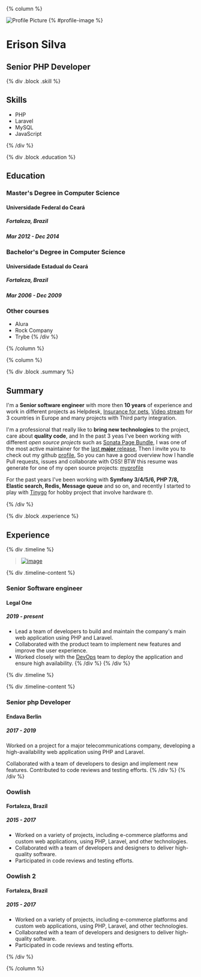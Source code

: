 {% column %}

![Profile Picture](https://avatars.githubusercontent.com/u/6358755?v=4) {% #profile-image %}

# Erison Silva

## Senior PHP Developer

{% div .block .skill %}

## Skills

- PHP
- Laravel
- MySQL
- JavaScript

{% /div %}

{% div .block .education %}

## Education

### Master's Degree in Computer Science

#### Universidade Federal do Ceará

##### Fortaleza, Brazil

##### Mar 2012 - Dec 2014

### Bachelor's Degree in Computer Science

#### Universidade Estadual do Ceará

##### Fortaleza, Brazil

##### Mar 2006 - Dec 2009

### Other courses

- Alura
- Rock Company
- Trybe
{% /div %}

{% /column %}

{% column %}

{% div .block .summary %}
## Summary

I'm a **Senior software engineer** with more then **10 years** of experience and work in different projects 
as Helpdesk, [Insurance for pets](https://petcopetwellness.com), [Video stream](https://flimmit.at/de/) for 3 countries 
in Europe and many projects with Third party integration.

I'm a professional that really like to **bring new technologies** to the project, care about **quality code**, 
and In the past 3 yeas I've been working with different _open source projects_ such as [Sonata Page Bundle][link_sonata], 
I was one of the most active maintainer for the [last **major** release][link_sonata_release_4_issue], 
Then I invite you to check out my github [profile][link_github_profile], So you can have a good overview 
how I handle Pull requests, issues and collaborate with OSS!
BTW this resume was generate for one of my open source projects: [myprofile][link_github_myprofile]

For the past years I've been working with **Symfony 3/4/5/6, PHP 7/8, Elastic search, Redis, Message queue** and so on, 
and recently I started to play with [Tinygo][link_tinygo] for hobby project that involve hardware 🤓.

[link_github_profile]: https://github.com/eerison
[link_github_myprofile]: https://github.com/shield-wall/myprofile
[link_sonata_release_4_issue]: https://github.com/sonata-project/SonataPageBundle/issues/1495
[link_sonata]: https://github.com/sonata-project/SonataPageBundle
[link_tinygo]: https://tinygo.org/

{% /div %}

{% div .block .experience %}
## Experience

{% div .timeline %}

> [![image](https://user-images.githubusercontent.com/6358755/227289068-b6c3e1f3-1f63-47a0-a214-77b0297263dc.jpeg)](#)

{% div .timeline-content %}
### Senior Software engineer
#### Legal One
##### 2019 - present

- Lead a team of developers to build and maintain the company's main web application using PHP and Laravel.
- Collaborated with the product team to implement new features and improve the user experience.
- Worked closely with the [DevOps](#) team to deploy the application and ensure high availability. 
{% /div %}
{% /div %}


{% div .timeline %}
> 
{% div .timeline-content %}
### Senior php Developer
#### Endava Berlin
##### 2017 - 2019

Worked on a project for a major telecommunications company, developing a high-availability web application using PHP
  and Laravel.

Collaborated with a team of developers to design and implement new features.
Contributed to code reviews and testing efforts. 
{% /div %}
{% /div %}

### Oowlish
#### Fortaleza, Brazil
##### 2015 - 2017

- Worked on a variety of projects, including e-commerce platforms and custom web applications, using PHP, Laravel, and
  other technologies.
- Collaborated with a team of developers and designers to deliver high-quality software.
- Participated in code reviews and testing efforts.

### Oowlish 2
#### Fortaleza, Brazil
##### 2015 - 2017

- Worked on a variety of projects, including e-commerce platforms and custom web applications, using PHP, Laravel, and
  other technologies.
- Collaborated with a team of developers and designers to deliver high-quality software.
- Participated in code reviews and testing efforts.

{% /div %}

{% /column %}
